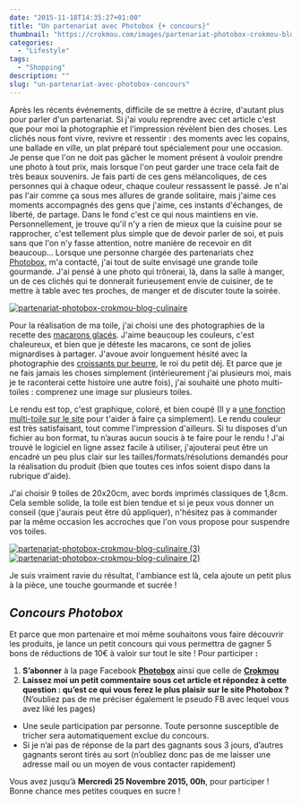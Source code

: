 ```yaml
---
date: "2015-11-18T14:35:27+01:00"
title: "Un partenariat avec Photobox {+ concours}"
thumbnail: "https://crokmou.com/images/partenariat-photobox-crokmou-blog-culinaire-1.jpg"
categories:
  - "Lifestyle"
tags:
  - "Shopping"
description: ""
slug: "un-partenariat-avec-photobox-concours"
---
```


Après les récents événements, difficile de se mettre à écrire, d'autant plus pour parler d'un partenariat. Si j'ai voulu reprendre avec cet article c'est que pour moi la photographie et l'impression révèlent bien des choses. Les clichés nous font vivre, revivre et ressentir : des moments avec les copains, une ballade en ville, un plat préparé tout spécialement pour une occasion. Je pense que l'on ne doit pas gâcher le moment présent à vouloir prendre une photo à tout prix, mais lorsque l'on peut garder une trace cela fait de très beaux souvenirs. Je fais parti de ces gens mélancoliques, de ces personnes qui à chaque odeur, chaque couleur ressassent le passé. Je n'ai pas l'air comme ça sous mes allures de grande solitaire, mais j'aime ces moments accompagnés des gens que j'aime, ces instants d'échanges, de liberté, de partage. Dans le fond c'est ce qui nous maintiens en vie. Personnellement, je trouve qu'il n'y a rien de mieux que la cuisine pour se rapprocher, c'est tellement plus simple que de devoir parler de soi, et puis sans que l'on n'y fasse attention, notre manière de recevoir en dit beaucoup... Lorsque une personne chargée des partenariats chez [Photobox](https://www.photobox.fr), m'a contacté, j'ai tout de suite envisagé une grande toile gourmande. J'ai pensé à une photo qui trônerai, là, dans la salle à manger, un de ces clichés qui te donnerait furieusement envie de cuisiner, de te mettre à table avec tes proches, de manger et de discuter toute la soirée.

[![partenariat-photobox-crokmou-blog-culinaire](https://crokmou.com/images/partenariat-photobox-crokmou-blog-culinaire.jpg)](http://www.crokmou.com/wp-content/uploads/2015/11/partenariat-photobox-crokmou-blog-culinaire.jpg)

Pour la réalisation de ma toile, j'ai choisi une des photographies de la recette des [macarons glacés](http://www.crokmou.com/2015/04/macarons-glaces-vanille-et-framboise). J'aime beaucoup les couleurs, c'est chaleureux, et bien que je déteste les macarons, ce sont de jolies mignardises à partager. J'avoue avoir longuement hésité avec la photographie des [croissants pur beurre](http://www.crokmou.com/2014/04/croissants-pur-beurre), le roi du petit déj. Et parce que je ne fais jamais les choses simplement (intérieurement j'ai plusieurs moi, mais je te raconterai cette histoire une autre fois), j'ai souhaité une photo multi-toiles : comprenez une image sur plusieurs toiles.

Le rendu est top, c'est graphique, coloré, et bien coupé (Il y a [une fonction multi-toile sur le site](https://www.photobox.fr/boutique/decoration-murale/multi-toile-simple-photo) pour t'aider à faire ça simplement). Le rendu couleur est très satisfaisant, tout comme l'impression d'ailleurs. Si tu disposes d'un fichier au bon format, tu n’auras aucun soucis à te faire pour le rendu ! J'ai trouvé le logiciel en ligne assez facile à utiliser, j'ajouterai peut être un encadré un peu plus clair sur les tailles/formats/résolutions demandés pour la réalisation du produit (bien que toutes ces infos soient dispo dans la rubrique d'aide).

J'ai choisir 9 toiles de 20x20cm, avec bords imprimés classiques de 1,8cm. Cela semble solide, la toile est bien tendue et si je peux vous donner un conseil (que j'aurais peut être dû appliquer), n'hésitez pas à commander par la même occasion les accroches que l'on vous propose pour suspendre vos toiles.

[![partenariat-photobox-crokmou-blog-culinaire (3)](https://crokmou.com/images/partenariat-photobox-crokmou-blog-culinaire-3.jpg)](http://www.crokmou.com/wp-content/uploads/2015/11/partenariat-photobox-crokmou-blog-culinaire-3.jpg) [![partenariat-photobox-crokmou-blog-culinaire (2)](https://crokmou.com/images/partenariat-photobox-crokmou-blog-culinaire-2.jpg)](http://www.crokmou.com/wp-content/uploads/2015/11/partenariat-photobox-crokmou-blog-culinaire-2.jpg)

Je suis vraiment ravie du résultat, l'ambiance est là, cela ajoute un petit plus à la pièce, une touche gourmande et sucrée !

## _Concours Photobox_

Et parce que mon partenaire et moi même souhaitons vous faire découvrir les produits, je lance un petit concours qui vous permettra de gagner 5 bons de réductions de 10€ à valoir sur tout le site ! Pour participer **:**

1.  **S’abonner** à la page Facebook **[Photobox](https://www.facebook.com/photobox.benl)** ainsi que celle de **[Crokmou](https://www.facebook.com/crokmou.blog)**
2.  **Laissez moi un petit commentaire sous cet article et répondez à cette question : qu’est ce qui vous ferez le plus plaisir sur le site Photobox ?** (N’oubliez pas de me préciser également le pseudo FB avec lequel vous avez liké les pages)

*   Une seule participation par personne. Toute personne susceptible de tricher sera automatiquement exclue du concours.
*   Si je n’ai pas de réponse de la part des gagnants sous 3 jours, d’autres gagnants seront tirés au sort (n’oubliez donc pas de me laisser une adresse mail ou un moyen de vous contacter rapidement)

Vous avez jusqu’à **Mercredi 25 Novembre 2015, 00h**, pour participer ! Bonne chance mes petites couques en sucre !
